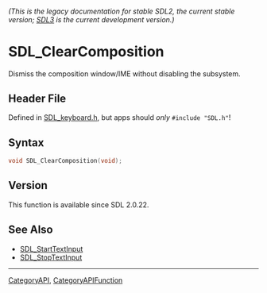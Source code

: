 ###### (This is the legacy documentation for stable SDL2, the current stable version; [SDL3](https://wiki.libsdl.org/SDL3/) is the current development version.)
# SDL_ClearComposition

Dismiss the composition window/IME without disabling the subsystem.

## Header File

Defined in [SDL_keyboard.h](https://github.com/libsdl-org/SDL/blob/SDL2/include/SDL_keyboard.h), but apps should _only_ `#include "SDL.h"`!

## Syntax

```c
void SDL_ClearComposition(void);

```

## Version

This function is available since SDL 2.0.22.

## See Also

* [SDL_StartTextInput](SDL_StartTextInput)
* [SDL_StopTextInput](SDL_StopTextInput)

----
[CategoryAPI](CategoryAPI), [CategoryAPIFunction](CategoryAPIFunction)

